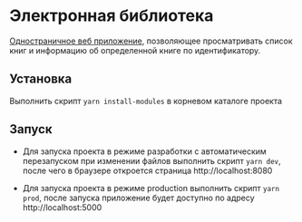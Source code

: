 # Электронная библиотека

[Одностраничное веб приложение](https://online-library-astral.herokuapp.com/ "Одностраничное веб приложение"), позволяющее просматривать список книг и информацию об определенной книге по идентификатору.


## Установка

Выполнить скрипт `yarn install-modules` в корневом каталоге проекта

## Запуск

- Для запуска проекта в режиме разработки с автоматическим перезапуском при изменении файлов
выполнить скрипт `yarn dev`,
после чего в браузере откроется страница http://localhost:8080

- Для запуска проекта в режиме production
выполнить скрипт `yarn prod`,
после запуска приложение будет доступно по адресу http://localhost:5000
